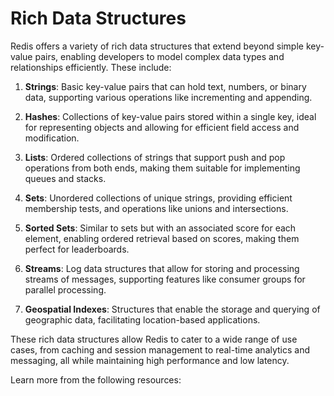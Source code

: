 # Rich Data Structures

Redis offers a variety of rich data structures that extend beyond simple key-value pairs, enabling developers to model complex data types and relationships efficiently. These include:

1. **Strings**: Basic key-value pairs that can hold text, numbers, or binary data, supporting various operations like incrementing and appending.
  
2. **Hashes**: Collections of key-value pairs stored within a single key, ideal for representing objects and allowing for efficient field access and modification.

3. **Lists**: Ordered collections of strings that support push and pop operations from both ends, making them suitable for implementing queues and stacks.

4. **Sets**: Unordered collections of unique strings, providing efficient membership tests, and operations like unions and intersections.

5. **Sorted Sets**: Similar to sets but with an associated score for each element, enabling ordered retrieval based on scores, making them perfect for leaderboards.

6. **Streams**: Log data structures that allow for storing and processing streams of messages, supporting features like consumer groups for parallel processing.

7. **Geospatial Indexes**: Structures that enable the storage and querying of geographic data, facilitating location-based applications.

These rich data structures allow Redis to cater to a wide range of use cases, from caching and session management to real-time analytics and messaging, all while maintaining high performance and low latency.

Learn more from the following resources:

